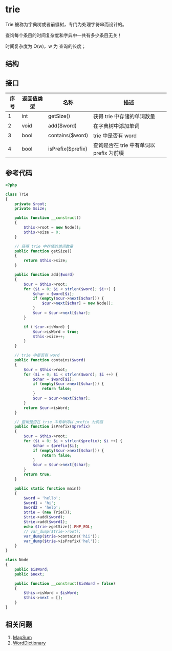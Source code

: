 # trie

Trie 被称为字典树或者前缀树，专门为处理字符串而设计的。

查询每个条目的时间复杂度和字典中一共有多少条目无关！

时间复杂度为 O(w)，w 为 查询的长度；

## 结构



## 接口

|序号|返回值类型|名称|描述|
|----|----|----|----|
|1|int|getSize()|获得 trie 中存储的单词数量|
|2|void|add(\$word)|在字典树中添加单词|
|3|bool|contains(\$word)|trie 中是否有 word|
|4|bool|isPrefix(\$prefix)|查询是否在 trie 中有单词以 prefix 为前缀|

## 参考代码

```PHP
<?php

class Trie
{
    private $root;
    private $size;

    public function __construct()
    {
        $this->root = new Node();
        $this->size = 0;
    }

    // 获得 trie 中存储的单词数量
    public function getSize()
    {
        return $this->size;
    }

    public function add($word)
    {
        $cur = $this->root;
        for ($i = 0; $i < strlen($word); $i++) {
            $char = $word[$i];
            if (empty($cur->next[$char])) {
                $cur->next[$char] = new Node();
            } 
            $cur = $cur->next[$char];
        }

        if (!$cur->isWord) {
            $cur->isWord = true;
            $this->size++;
        }
    }

    // trie 中是否有 word
    public function contains($word)
    {
        $cur = $this->root;
        for ($i = 0; $i < strlen($word); $i ++) {
            $char = $word[$i];
            if (empty($cur->next[$char])) {
                return false;
            }
            $cur = $cur->next[$char];
        }
        return $cur->isWord;
    }

    // 查询是否在 trie 中有单词以 prefix 为前缀
    public function isPrefix($prefix)
    {
        $cur = $this->root;
        for ($i = 0; $i < strlen($prefix); $i ++) {
            $char = $prefix[$i];
            if (empty($cur->next[$char])) {
                return false;
            }
            $cur = $cur->next[$char];
        }
        return true;
    }

    public static function main()
    {
        $word = 'hello';
        $word1 = 'hi';
        $word2 = 'help';
        $trie = (new Trie());
        $trie->add($word);
        $trie->add($word1);
        echo $trie->getSize().PHP_EOL;
        // var_dump($trie->root);
        var_dump($trie->contains('hii'));
        var_dump($trie->isPrefix('hel'));
    }
}

class Node
{
    public $isWord;
    public $next;

    public function __construct($isWord = false)
    {
        $this->isWord = $isWord;
        $this->next = [];
    }
}
```

## 相关问题

1. [MapSum](https://leetcode.cn/problems/z1R5dt/)
2. [WordDictionary](https://leetcode.cn/problems/design-add-and-search-words-data-structure/)
